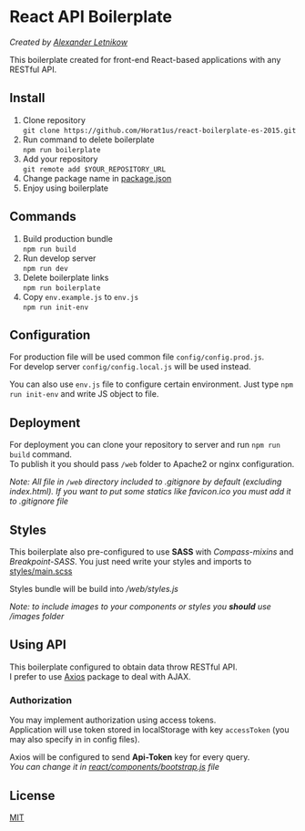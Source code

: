# React API Boilerplate
*Created by [Alexander Letnikow](https://github.com/)* 

This boilerplate created for front-end React-based applications with any RESTful API.  
  
## Install
1. Clone repository  
`git clone https://github.com/Horat1us/react-boilerplate-es-2015.git`
2. Run command to delete boilerplate   
`npm run boilerplate`
3. Add your repository  
`git remote add $YOUR_REPOSITORY_URL`
4. Change package name in [package.json](./package.json)
5. Enjoy using boilerplate

  
## Commands
1. Build production bundle  
`npm run build`
2. Run develop server  
`npm run dev`
3. Delete boilerplate links  
`npm run boilerplate`
4. Copy `env.example.js` to `env.js`  
`npm run init-env`

## Configuration
For production file will be used common file `config/config.prod.js`.  
For develop server `config/config.local.js` will be used instead.  

You can also use `env.js` file to configure certain environment.
Just type `npm run init-env` and write JS object to file.

## Deployment
For deployment you can clone your repository to server and run `npm run build` command.  
To publish it you should pass `/web` folder to Apache2 or nginx configuration.

*Note: All file in `/web` directory included to .gitignore by default (excluding index.html). 
If you want to put some statics like favicon.ico you must add it to .gitignore file*  

## Styles
This boilerplate also pre-configured to use **SASS** with *Compass-mixins* and *Breakpoint-SASS*.
You just need write your styles and imports to [styles/main.scss](./styles/main.scss)  

Styles bundle will be build into */web/styles.js*

*Note: to include images to your components or styles you **should** use /images folder*

## Using API
This boilerplate configured to obtain data throw RESTful API.  
I prefer to use [Axios](https://github.com/mzabriskie/axios) package to deal with AJAX.


### Authorization
You may implement authorization using access tokens.  
Application will use token stored in localStorage with key `accessToken` (you may also specify in in config files).

Axios will be configured to send **Api-Token** key for every query.   
*You can change it in [react/components/bootstrap.js](react/components/bootstrap.js) file*



## License
[MIT](LICENSE)